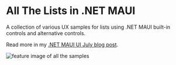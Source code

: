 # All The Lists in .NET MAUI

A collection of various UX samples for lists using .NET MAUI built-in controls and alternative controls. 

Read more in my [.NET MAUI UI July blog post](https://dev.to/davidortinau/all-the-lists-in-net-maui-4ei5-temp-slug-1360951?preview=3af2b67d6ed72080134fe1f68326d9725467de36f4d22c59d68af9d973d50da4235751b604a95626ab6ee65e9e4aa8b9b5748314fdde66aa199c08f5).

![feature image of all the samples](images/samples_gallery.png)